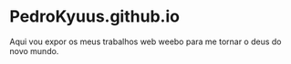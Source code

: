 # PedroKyuus.github.io
Aqui vou expor os meus trabalhos web weebo para me tornar o deus do novo mundo.
